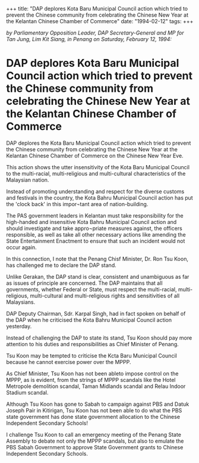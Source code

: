 +++ 
title: "DAP deplores Kota Baru Municipal Council action which tried to prevent the Chinese community from celebrating the Chinese New Year at the Kelantan Chinese Chamber of Commerce"
date: "1994-02-12"
tags:
+++

_by Parliamentary Opposition Leader, DAP Secretary-General and MP for Tan Jung, Lim Kit Siang, in Penang on Saturday, February 12, 1994:_

# DAP deplores Kota Baru Municipal Council action which tried to prevent the Chinese community from celebrating the Chinese New Year at the Kelantan Chinese Chamber of Commerce

DAP deplores the Kota Baru Municipal Council action which tried to prevent the Chinese community from celebrating the Chinese New Year at the Kelantan Chinese Chamber of Commerce on the Chinese New Year Eve.</u>

This action shows the utter insensitivity of the Kota Baru Municipal Council to the multi-racial, multi-religious and multi-cultural characteristics of the Malaysian nation.

Instead of promoting understanding and respect for the diverse customs and festivals in the country, the Kota Bahru Municipal Council action has put the 'clock back' in this impor¬tant area of nation-building.

The PAS government leaders in Kelantan must take responsibility for the high-handed and insensitive Kota Bahru Municipal Council action and should investigate and take appro¬priate measures against, the officers responsible, as well as take all other necessary actions like amending the State Entertainment Enactment to ensure that such an incident would not occur again.

In this connection, I note that the Penang Chisf Minister, Dr. Ron Tsu Koon, has challenged me to declare the DAP stand.

Unlike Gerakan, the DAP stand is clear, consistent and unambiguous as far as issues of principle are concerned. The DAP maintains that all governments, whether Federal or State, must respect the multi-racial, multi-religious, multi-cultural and multi-religious rights and sensitivities of all Malaysians.

DAP Deputy Chairman, Sdr. Karpal Singh, had in fact spoken on behalf of the DAP when he criticised the Kota Bahru Municipal Council action yesterday.

Instead of challenging the DAP to state its stand, Tsu Koon should pay more attention to his duties and responsibilities as Chief Minister of Penang.

Tsu Koon may be tempted to criticise the Kcta Baru Municipal Council because he cannot exercise power over the MPPP.

As Chief Minister, Tsu Koon has not been ableto impose control on the MPPP, as is evident, from the strings of MPPP scandals like the Hotel Metropole demolition scandal, Taman Midlands scandal and Relau Indoor Stadium scandal.

Although Tsu Koon has gone to Sabah to campaign against PBS and Datuk Joseph Pair in Kitirigan, Tsu Koon has not been able to do what the PBS state government has done state government allocation to the Chinese Independent Secondary Schools!

I challenge Tsu Koon to call an emergency meeting of the Penang State Assembly to debate not only the MPPP scandals, but also to emulate the PBS Sabah Government to approve State Government grants to Chinese Independent Secondary Schools.
 
